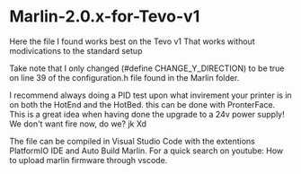 # Marlin-2.0.x-for-Tevo-v1
 Here the file I found works best on the Tevo v1 That works without modivications to the standard setup


 Take note that I only changed (#define CHANGE_Y_DIRECTION) to be true on line 39 of the configuration.h file found in the Marlin folder.


 I recommend always doing a PID test upon what invirement your printer is in on both the HotEnd and the HotBed. this can be done with PronterFace. This is a great idea when having done the upgrade to a 24v power supply! We don't want fire now, do we? jk Xd


The file can be compiled in Visual Studio Code with the extentions PlatformIO IDE and Auto Build Marlin. For a quick search on youtube: How to upload marlin firmware through vscode.

